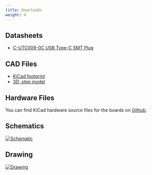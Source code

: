 ```yaml
---
title: Downloads
weight: 4
---
```


## Datasheets
- [C-UTC009-0C USB Type-C SMT Plug](/docs/usb-c-breakout/C-UTC009-0C.pdf)

## CAD Files
- [KiCad footprint](https://github.com/arturo182/kicad-modules/blob/master/Connector_USB_Extra.pretty/USB_C_Plug_UTC009-C12.kicad_mod)
- [3D .step model](https://github.com/arturo182/kicad-modules/blob/master/packages3D/Connector_USB.3dshapes/C-UTC009.step)

## Hardware Files

You can find KiCad hardware source files for the boards on [Github](https://github.com/solderparty/usb_c_plug_breakout).

## Schematics

[![Schematic](/docs/usb-c-breakout/3/schematics.png)](/docs/usb-c-breakout/3/schematics.png)

## Drawing

[![Drawing](/docs/usb-c-breakout/3/drawing.png)](/docs/usb-c-breakout/3/drawing.png)
